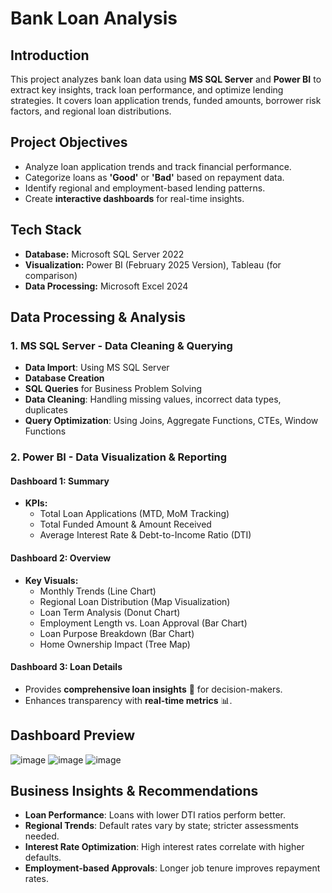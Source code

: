 # Bank Loan Analysis

## Introduction
This project analyzes bank loan data using **MS SQL Server** and **Power BI** to extract key insights, track loan performance, and optimize lending strategies. It covers loan application trends, funded amounts, borrower risk factors, and regional loan distributions.

## Project Objectives
- Analyze loan application trends and track financial performance.
- Categorize loans as **'Good'** or **'Bad'** based on repayment data.
- Identify regional and employment-based lending patterns.
- Create **interactive dashboards** for real-time insights.

## Tech Stack
- **Database:** Microsoft SQL Server 2022
- **Visualization:** Power BI (February 2025 Version), Tableau (for comparison)
- **Data Processing:** Microsoft Excel 2024


## Data Processing & Analysis
### 1. **MS SQL Server - Data Cleaning & Querying**
-  **Data Import**: Using MS SQL Server
-  **Database Creation**
-  **SQL Queries** for Business Problem Solving
-  **Data Cleaning**: Handling missing values, incorrect data types, duplicates
-  **Query Optimization**: Using Joins, Aggregate Functions, CTEs, Window Functions

### 2. **Power BI - Data Visualization & Reporting**
#### **Dashboard 1: Summary**
- **KPIs:**
  -  Total Loan Applications (MTD, MoM Tracking)
  -  Total Funded Amount & Amount Received
  -  Average Interest Rate & Debt-to-Income Ratio (DTI)

#### **Dashboard 2: Overview**
- **Key Visuals:**
  -  Monthly Trends (Line Chart)
  -  Regional Loan Distribution (Map Visualization)
  -  Loan Term Analysis (Donut Chart)
  -  Employment Length vs. Loan Approval (Bar Chart)
  -  Loan Purpose Breakdown (Bar Chart)
  -  Home Ownership Impact (Tree Map)

#### **Dashboard 3: Loan Details**
- Provides **comprehensive loan insights** 🏦 for decision-makers.
- Enhances transparency with **real-time metrics** 📊.


## Dashboard Preview  
![image](https://github.com/user-attachments/assets/c62e5742-31e0-464d-a57a-cdfadedd91ca)
![image](https://github.com/user-attachments/assets/03f674d1-dddf-4f60-bf9e-73a200297d1c)
![image](https://github.com/user-attachments/assets/4dd432c8-554d-432d-8409-284043073477)




## Business Insights & Recommendations
- **Loan Performance**: Loans with lower DTI ratios perform better.
- **Regional Trends**: Default rates vary by state; stricter assessments needed.
- **Interest Rate Optimization**: High interest rates correlate with higher defaults.
- **Employment-based Approvals**: Longer job tenure improves repayment rates.



